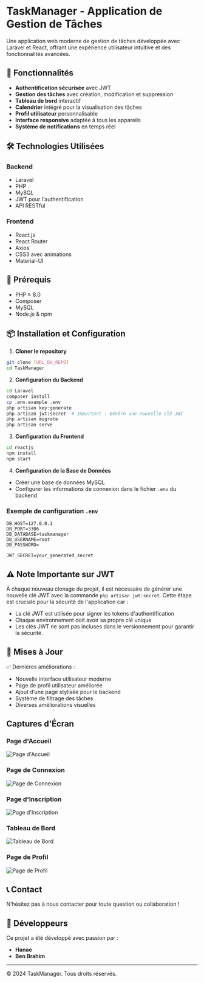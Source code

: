 # TaskManager - Application de Gestion de Tâches

Une application web moderne de gestion de tâches développée avec Laravel et React, offrant une expérience utilisateur intuitive et des fonctionnalités avancées.

## 🚀 Fonctionnalités

- **Authentification sécurisée** avec JWT
- **Gestion des tâches** avec création, modification et suppression
- **Tableau de bord** interactif
- **Calendrier** intégré pour la visualisation des tâches
- **Profil utilisateur** personnalisable
- **Interface responsive** adaptée à tous les appareils
- **Système de notifications** en temps réel

## 🛠 Technologies Utilisées

### Backend
- Laravel
- PHP
- MySQL
- JWT pour l'authentification
- API RESTful

### Frontend
- React.js
- React Router
- Axios
- CSS3 avec animations
- Material-UI

## 📌 Prérequis
- PHP ≥ 8.0
- Composer
- MySQL
- Node.js & npm

## 📦 Installation et Configuration

1. **Cloner le repository**
```bash
git clone [URL_DU_REPO]
cd TaskManager
```

2. **Configuration du Backend**
```bash
cd Laravel
composer install
cp .env.example .env
php artisan key:generate
php artisan jwt:secret  # Important : Génère une nouvelle clé JWT
php artisan migrate
php artisan serve
```

3. **Configuration du Frontend**
```bash
cd reactjs
npm install
npm start
```

4. **Configuration de la Base de Données**
- Créer une base de données MySQL
- Configurer les informations de connexion dans le fichier `.env` du backend

### Exemple de configuration `.env`
```DB_CONNECTION=mysql
DB_HOST=127.0.0.1
DB_PORT=3306
DB_DATABASE=taskmanager
DB_USERNAME=root
DB_PASSWORD=

JWT_SECRET=your_generated_secret
```

## ⚠️ Note Importante sur JWT

À chaque nouveau clonage du projet, il est nécessaire de générer une nouvelle clé JWT avec la commande
`php artisan jwt:secret`. 
Cette étape est cruciale pour la sécurité de l'application car :
- La clé JWT est utilisée pour signer les tokens d'authentification
- Chaque environnement doit avoir sa propre clé unique
- Les clés JWT ne sont pas incluses dans le versionnement pour garantir la sécurité.

## 🔄 Mises à Jour 
✅ Dernières améliorations :
-  Nouvelle interface utilisateur moderne
-  Page de profil utilisateur améliorée
-  Ajout d’une page stylisée pour le backend
-  Système de filtrage des tâches
-  Diverses améliorations visuelles

##  Captures d'Écran

### Page d'Accueil
![Page d'Accueil](screenshots/home.png)

### Page de Connexion
![Page de Connexion](screenshots/login.png)

### Page d'Inscription
![Page d'Inscription](screenshots/register.png)

### Tableau de Bord
![Tableau de Bord](screenshots/dashboard.png)

### Page de Profil
![Page de Profil](screenshots/profile.png)

## 📞 Contact

N’hésitez pas à nous contacter pour toute question ou collaboration !

## 👥 Développeurs

Ce projet a été développé avec passion par :
- **Hanae**
- **Ben Brahim**

---

© 2024 TaskManager. Tous droits réservés. 
